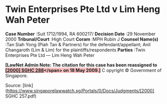 # Twin Enterprises Pte Ltd v Lim Heng Wah Peter 



**Case Number** :Suit 1712/1994, RA 600217/ **Decision Date** :29 November 2000 **Tribunal/Court** :High Court **Coram** :MPH Rubin J **Counsel Name(s)** :Tan Siah Yong (Piah Tan & Partners) for the defendant/appellant; Anil Changaroth (Lim & Lim) for the plaintiffs/respondents **Parties** :Twin Enterprises Pte Ltd — Lim Heng Wah Peter 

**[LawNet Admin Note: The citation for this case has been reassigned to <span style="background-color: #FAC0C0">[[2000] SGHC 288]("https://www.open.gov.sg")</span> on 18 May 2009.]** C opyright © Government of Singapore. 


Source: [link](https://www.singaporelawwatch.sg/Portals/0/Docs/Judgments/[2000] SGHC 257.pdf)
